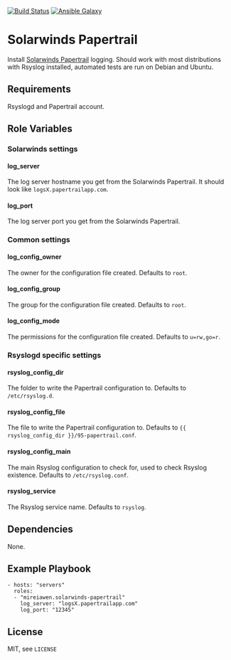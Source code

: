 [![Build Status](https://travis-ci.com/Mireiawen/ansible-role-solarwinds-papertrail.svg?branch=master)](https://travis-ci.com/Mireiawen/ansible-role-solarwinds-papertrail) [![Ansible Galaxy](https://img.shields.io/badge/Ansible%20Galaxy-mireiawen.solarwinds-papertrail-blueviolet)](https://galaxy.ansible.com/mireiawen/solarwinds-papertrail)


# Solarwinds Papertrail

Install [Solarwinds Papertrail](https://www.papertrail.com/) logging. Should work with most distributions with Rsyslog installed, automated tests are run on Debian and Ubuntu.

## Requirements

Rsyslogd and Papertrail account.

## Role Variables

### Solarwinds settings
#### log_server
The log server hostname you get from the Solarwinds Papertrail. It should look like `logsX.papertrailapp.com`.

#### log_port
The log server port you get from the Solarwinds Papertrail.

### Common settings
#### log_config_owner
The owner for the configuration file created. Defaults to `root`.

#### log_config_group
The group for the configuration file created. Defaults to `root`.

#### log_config_mode
The permissions for the configuration file created. Defaults to `u=rw,go=r`.

### Rsyslogd specific settings
#### rsyslog_config_dir
The folder to write the Papertrail configuration to. Defaults to `/etc/rsyslog.d`.

#### rsyslog_config_file
The file to write the Papertrail configuration to. Defaults to `{{ rsyslog_config_dir }}/95-papertrail.conf`.

#### rsyslog_config_main
The main Rsyslog configuration to check for, used to check Rsyslog existence. Defaults to `/etc/rsyslog.conf`.

#### rsyslog_service
The Rsyslog service name. Defaults to `rsyslog`.

## Dependencies

None.

## Example Playbook

```
- hosts: "servers"
  roles:
  - "mireiawen.solarwinds-papertrail"
    log_server: "logsX.papertrailapp.com"
    log_port: "12345"
```

## License
MIT, see `LICENSE`
